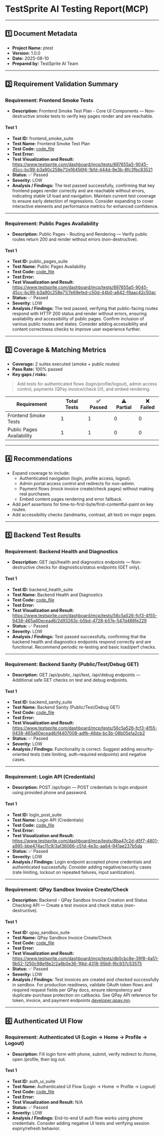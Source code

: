 # TestSprite AI Testing Report(MCP)

---

## 1️⃣ Document Metadata
- **Project Name:** ptest
- **Version:** 1.0.0
- **Date:** 2025-08-10
- **Prepared by:** TestSprite AI Team

---

## 2️⃣ Requirement Validation Summary

### Requirement: Frontend Smoke Tests
- **Description:** Frontend Smoke Test Plan - Core UI Components — Non-destructive smoke tests to verify key pages render and are reachable.

#### Test 1
- **Test ID:** frontend_smoke_suite
- **Test Name:** Frontend Smoke Test Plan
- **Test Code:** [code_file](./frontend_smoke_suite_Frontend_Smoke_Test_Plan.py)
- **Test Error:** 
- **Test Visualization and Result:** https://www.testsprite.com/dashboard/mcp/tests/897655a5-9045-45cc-bc99-b3a90c258e71/e16456f4-1bfd-444d-9e3b-8fc3fbc83521
- **Status:** ✅ Passed
- **Severity:** LOW
- **Analysis / Findings:** The test passed successfully, confirming that key frontend pages render correctly and are reachable without errors, indicating stable UI load and navigation. Maintain current test coverage to ensure early detection of regressions. Consider expanding to cover interactive elements and performance metrics for enhanced confidence.

---

### Requirement: Public Pages Availability
- **Description:** Public Pages - Routing and Rendering — Verify public routes return 200 and render without errors (non-destructive).

#### Test 1
- **Test ID:** public_pages_suite
- **Test Name:** Public Pages Availability
- **Test Code:** [code_file](./public_pages_suite_Public_Pages_Availability.py)
- **Test Error:** 
- **Test Visualization and Result:** https://www.testsprite.com/dashboard/mcp/tests/897655a5-9045-45cc-bc99-b3a90c258e71/7e69efed-c50d-44b0-a642-f9aac42c50ac
- **Status:** ✅ Passed
- **Severity:** LOW
- **Analysis / Findings:** The test passed, verifying that public-facing routes respond with HTTP 200 status and render without errors, ensuring availability and accessibility of public pages. Confirm inclusion of various public routes and states. Consider adding accessibility and content correctness checks to improve user experience further.

---

## 3️⃣ Coverage & Matching Metrics

- **Coverage:** 2 suites executed (smoke + public routes)  
- **Pass Rate:** 100% passed  
- **Key gaps / risks:**  
> Add tests for authenticated flows (login/profile/logout), admin access control, payments (QPay invoice/check UI), and embed rendering.

| Requirement                  | Total Tests | ✅ Passed | ⚠️ Partial | ❌ Failed |
|------------------------------|-------------|-----------|-------------|------------|
| Frontend Smoke Tests         | 1           | 1         | 0           | 0          |
| Public Pages Availability    | 1           | 1         | 0           | 0          |

---

## 4️⃣ Recommendations
- Expand coverage to include:
  - Authenticated navigation (login, profile access, logout).
  - Admin portal access control and redirects for non-admin.
  - Payment flows (mock invoice create/check pages) without making real purchases.
  - Embed content pages rendering and error fallback.
- Add perf assertions for time-to-first-byte/first-contentful-paint on key routes.
- Add accessibility checks (landmarks, contrast, alt text) on major pages.

---

## 5️⃣ Backend Test Results

### Requirement: Backend Health and Diagnostics
- **Description:** GET /api/health and diagnostics endpoints — Non-destructive checks for diagnostics/status endpoints (GET only).

#### Test 1
- **Test ID:** backend_health_suite
- **Test Name:** Backend Health and Diagnostics
- **Test Code:** [code_file](./backend_health_suite_Backend_Health_and_Diagnostics.py)
- **Test Error:** 
- **Test Visualization and Result:** https://www.testsprite.com/dashboard/mcp/tests/56c5a526-fcf3-4f55-9438-465a60ecead6/2d93263c-b5bd-4728-b57e-547d486fe229
- **Status:** ✅ Passed
- **Severity:** LOW
- **Analysis / Findings:** Test passed successfully, confirming that the backend health and diagnostics endpoints respond correctly and are functional. Recommend periodic re-testing and basic load/perf checks.

---

### Requirement: Backend Sanity (Public/Test/Debug GET)
- **Description:** GET /api/public, /api/test, /api/debug endpoints — Additional safe GET checks on test and debug endpoints.

#### Test 1
- **Test ID:** backend_sanity_suite
- **Test Name:** Backend Sanity (Public/Test/Debug GET)
- **Test Code:** [code_file](./backend_sanity_suite_Backend_Sanity_PublicTestDebug_GET.py)
- **Test Error:** 
- **Test Visualization and Result:** https://www.testsprite.com/dashboard/mcp/tests/56c5a526-fcf3-4f55-9438-465a60ecead6/f4407008-adfb-46da-bc3b-08b05e1a2cb2
- **Status:** ✅ Passed
- **Severity:** LOW
- **Analysis / Findings:** Functionality is correct. Suggest adding security-oriented tests (rate limiting, auth-required endpoints) and negative cases.

---

### Requirement: Login API (Credentials)
- **Description:** POST /api/login — POST credentials to login endpoint using provided phone and password.

#### Test 1
- **Test ID:** login_post_suite
- **Test Name:** Login API (Credentials)
- **Test Code:** [code_file](./login_post_suite_Login_API_Credentials.py)
- **Test Error:** 
- **Test Visualization and Result:** https://www.testsprite.com/dashboard/mcp/tests/8ba47c2d-d5f7-4801-a995-bbe474ac11c9/3af36066-c51d-4e3c-aa64-941ae237b5da
- **Status:** ✅ Passed
- **Severity:** LOW
- **Analysis / Findings:** Login endpoint accepted phone credentials and authenticated successfully. Consider adding negative/security cases (rate limiting, lockout on repeated failures, input sanitization).

---

### Requirement: QPay Sandbox Invoice Create/Check
- **Description:** Backend - QPay Sandbox Invoice Creation and Status Checking API — Create a test invoice and check status (non-destructive).

#### Test 1
- **Test ID:** qpay_sandbox_suite
- **Test Name:** QPay Sandbox Invoice Create/Check
- **Test Code:** [code_file](./qpay_sandbox_suite_QPay_Sandbox_Invoice_CreateCheck.py)
- **Test Error:** 
- **Test Visualization and Result:** https://www.testsprite.com/dashboard/mcp/tests/db0cbc8e-39f8-4a51-9b52-1250c98ef8e2/2a8b0e36-1f4d-4318-95b8-f6c937c53575
- **Status:** ✅ Passed
- **Severity:** LOW
- **Analysis / Findings:** Test invoices are created and checked successfully in sandbox. For production readiness, validate OAuth token flows and required request fields per QPay docs, ensure idempotency and duplicate-purchase protection on callbacks. See QPay API reference for token, invoice, and payment endpoints [developer.qpay.mn](https://developer.qpay.mn/).

---

## 6️⃣ Authenticated UI Flow

### Requirement: Authenticated UI (Login → Home → Profile → Logout)
- **Description:** Fill login form with phone, submit, verify redirect to /home, open /profile, then log out.

#### Test 1
- **Test ID:** auth_ui_suite
- **Test Name:** Authenticated UI Flow (Login → Home → Profile → Logout)
- **Test Code:** [code_file](./auth_ui_suite_Authenticated_UI_Flow_Login_Home_Profile_Logout.py)
- **Test Error:** 
- **Test Visualization and Result:** N/A
- **Status:** ✅ Passed
- **Severity:** LOW
- **Analysis / Findings:** End-to-end UI auth flow works using phone credentials. Consider adding negative UI tests and verifying session expiry/refresh behavior.
